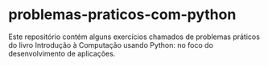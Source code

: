 # problemas-praticos-com-python
Este repositório contém alguns exercícios chamados de problemas práticos do livro Introdução à Computação usando Python: no foco do desenvolvimento de aplicações.
